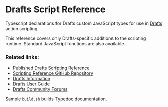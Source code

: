 # Drafts Script Reference

Typescript declarations for Drafts custom JavaScript types for use in [Drafts](https://getdrafts.com/) action scripting.

This reference covers only Drafts-specific additions to the scripting runtime. Standard JavaScript functions are also available.

### Related links:

- [Published Drafts Scripting Reference](https://scripting.getdrafts.com/)
- [Scripting Reference GitHub Repository](https://github.com/agiletortoise/drafts-script-reference)
- [Drafts Information](https://getdrafts.com/)
- [Drafts User Guide](https://docs.getdrafts.com/)
- [Drafts Community Forums](https://forums.getdrafts.com/)

Sample `build.sh` builds [Typedoc](https://typedoc.org) documentation.
